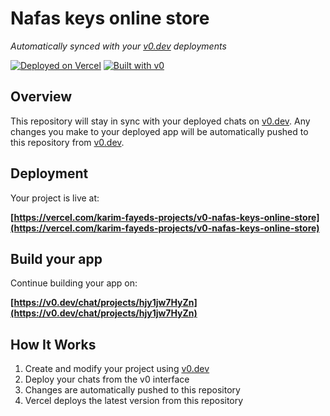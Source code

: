 # Nafas keys online store

*Automatically synced with your [v0.dev](https://v0.dev) deployments*

[![Deployed on Vercel](https://img.shields.io/badge/Deployed%20on-Vercel-black?style=for-the-badge&logo=vercel)](https://vercel.com/karim-fayeds-projects/v0-nafas-keys-online-store)
[![Built with v0](https://img.shields.io/badge/Built%20with-v0.dev-black?style=for-the-badge)](https://v0.dev/chat/projects/hjy1jw7HyZn)

## Overview

This repository will stay in sync with your deployed chats on [v0.dev](https://v0.dev).
Any changes you make to your deployed app will be automatically pushed to this repository from [v0.dev](https://v0.dev).

## Deployment

Your project is live at:

**[https://vercel.com/karim-fayeds-projects/v0-nafas-keys-online-store](https://vercel.com/karim-fayeds-projects/v0-nafas-keys-online-store)**

## Build your app

Continue building your app on:

**[https://v0.dev/chat/projects/hjy1jw7HyZn](https://v0.dev/chat/projects/hjy1jw7HyZn)**

## How It Works

1. Create and modify your project using [v0.dev](https://v0.dev)
2. Deploy your chats from the v0 interface
3. Changes are automatically pushed to this repository
4. Vercel deploys the latest version from this repository
